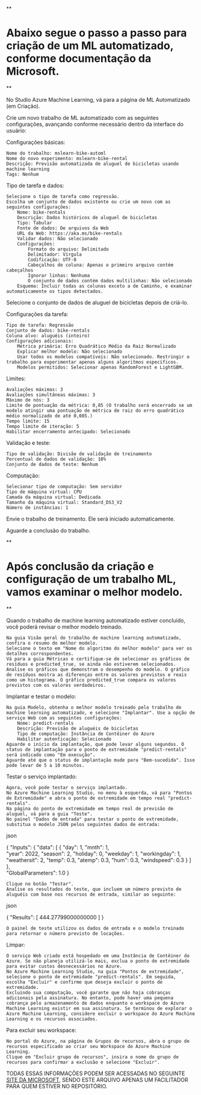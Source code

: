 

**

# Abaixo segue o passo a passo para criação de um ML automatizado, conforme documentação da Microsoft.

**


No Studio Azure Machine Learning, vá para a página de ML Automatizado (em Criação).

Crie um novo trabalho de ML automatizado com as seguintes configurações, avançando conforme necessário dentro da interface do usuário:

Configurações básicas:

    Nome do trabalho: mslearn-bike-automl
    Nome do novo experimento: mslearn-bike-rental
    Descrição: Previsão automatizada de aluguel de bicicletas usando machine learning
    Tags: Nenhum

Tipo de tarefa e dados:

    Selecione o tipo de tarefa como regressão.
    Escolha um conjunto de dados existente ou crie um novo com as seguintes configurações:
        Nome: bike-rentals
        Descrição: Dados históricos de aluguel de bicicletas
        Tipo: Tabular
        Fonte de dados: De arquivos da Web
        URL da Web: https://aka.ms/bike-rentals
        Validar dados: Não selecionado
        Configurações:
            Formato do arquivo: Delimitado
            Delimitador: Vírgula
            Codificação: UTF-8
            Cabeçalhos de coluna: Apenas o primeiro arquivo contém cabeçalhos
            Ignorar linhas: Nenhuma
            O conjunto de dados contém dados multilinhas: Não selecionado
        Esquema: Incluir todas as colunas exceto a de Caminho, e examinar automaticamente os tipos detectados.

Selecione o conjunto de dados de aluguel de bicicletas depois de criá-lo.

Configurações da tarefa:

    Tipo de tarefa: Regressão
    Conjunto de dados: bike-rentals
    Coluna alvo: aluguéis (inteiro)
    Configurações adicionais:
        Métrica primária: Erro Quadrático Médio da Raiz Normalizado
        Explicar melhor modelo: Não selecionado
        Usar todos os modelos compatíveis: Não selecionado. Restringir o trabalho para experimentar apenas alguns algoritmos específicos.
        Modelos permitidos: Selecionar apenas RandomForest e LightGBM.

Limites:

    Avaliações máximas: 3
    Avaliações simultâneas máximas: 3
    Máximo de nós: 3
    Limite de pontuação da métrica: 0,85 (O trabalho será encerrado se um modelo atingir uma pontuação de métrica de raiz do erro quadrático médio normalizado de até 0,085.)
    Tempo limite: 15
    Tempo limite de iteração: 5
    Habilitar encerramento antecipado: Selecionado

Validação e teste:

    Tipo de validação: Divisão de validação de treinamento
    Percentual de dados de validação: 10%
    Conjunto de dados de teste: Nenhum

Computação:

    Selecionar tipo de computação: Sem servidor
    Tipo de máquina virtual: CPU
    Camada da máquina virtual: Dedicada
    Tamanho da máquina virtual: Standard_DS3_V2
    Número de instâncias: 1

Envie o trabalho de treinamento. Ele será iniciado automaticamente.

Aguarde a conclusão do trabalho.




**

# Após conclusão da criação e configuração de um trabalho ML, vamos examinar o melhor modelo.

**






Quando o trabalho de machine learning automatizado estiver concluído, você poderá revisar o melhor modelo treinado.

    Na guia Visão geral do trabalho de machine learning automatizado, confira o resumo do melhor modelo.
    Selecione o texto em "Nome do algoritmo do melhor modelo" para ver os detalhes correspondentes.
    Vá para a guia Métricas e certifique-se de selecionar os gráficos de resíduos e predicted_true, se ainda não estiverem selecionados.
    Analise os gráficos que demonstram o desempenho do modelo. O gráfico de resíduos mostra as diferenças entre os valores previstos e reais como um histograma. O gráfico predicted_true compara os valores previstos com os valores verdadeiros.

Implantar e testar o modelo:

    Na guia Modelo, obtenha o melhor modelo treinado pelo trabalho de machine learning automatizado, e selecione "Implantar". Use a opção de serviço Web com as seguintes configurações:
        Nome: predict-rentals
        Descrição: Previsão de aluguéis de bicicletas
        Tipo de computação: Instância de Contêiner do Azure
        Habilitar autenticação: Selecionado
    Aguarde o início da implantação, que pode levar alguns segundos. O status de implantação para o ponto de extremidade "predict-rentals" será indicado como "Em execução".
    Aguarde até que o status de implantação mude para "Bem-sucedida". Isso pode levar de 5 a 10 minutos.

Testar o serviço implantado:

    Agora, você pode testar o serviço implantado.
    No Azure Machine Learning Studio, no menu à esquerda, vá para "Pontos de Extremidade" e abra o ponto de extremidade em tempo real "predict-rentals".
    Na página do ponto de extremidade em tempo real de previsão de aluguel, vá para a guia "Teste".
    No painel "Dados de entrada" para testar o ponto de extremidade, substitua o modelo JSON pelos seguintes dados de entrada:

json

{
   "Inputs": { 
     "data": [
       {
        "day": 1,
         "mnth": 1,   
         "year": 2022,
         "season": 2,
         "holiday": 0,
         "weekday": 1,
         "workingday": 1,
         "weathersit": 2, 
         "temp": 0.3, 
         "atemp": 0.3,
         "hum": 0.3,
         "windspeed": 0.3 
       }
     ]    
   },   
   "GlobalParameters": 1.0
 }

    Clique no botão "Testar".
    Analise os resultados do teste, que incluem um número previsto de aluguéis com base nos recursos de entrada, similar ao seguinte:

json

{
   "Results": [
     444.27799000000000
   ]
 }

    O painel de teste utilizou os dados de entrada e o modelo treinado para retornar o número previsto de locações.

Limpar:

    O serviço Web criado está hospedado em uma Instância de Contêiner do Azure. Se não planeja utilizá-lo mais, exclua o ponto de extremidade para evitar custos desnecessários no Azure.
    No Azure Machine Learning Studio, na guia "Pontos de extremidade", selecione o ponto de extremidade "predict-rentals". Em seguida, escolha "Excluir" e confirme que deseja excluir o ponto de extremidade.
    Excluindo sua computação, você garante que não haja cobranças adicionais pela assinatura. No entanto, pode haver uma pequena cobrança pelo armazenamento de dados enquanto o workspace do Azure Machine Learning existir em sua assinatura. Se terminou de explorar o Azure Machine Learning, considere excluir o workspace do Azure Machine Learning e os recursos associados.

Para excluir seu workspace:

    No portal do Azure, na página de Grupos de recursos, abra o grupo de recursos especificado ao criar seu Workspace do Azure Machine Learning.
    Clique em "Excluir grupo de recursos", insira o nome do grupo de recursos para confirmar a exclusão e selecione "Excluir".

 TODAS ESSAS INFORMAÇÕES PODEM SER ACESSADAS NO SEGUINTE [SITE DA MICROSOFT](https://microsoftlearning.github.io/AI-900-AIFundamentals.pt-BR/Instructions/02-module-02.html), SENDO ESTE ARQUIVO APENAS UM FACILITADOR PARA QUEM ESTIVER NO REPOSITÓRIO.
